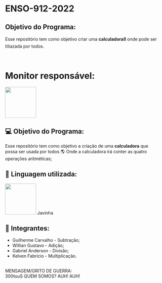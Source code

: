 # ENSO-912-2022

## Objetivo do Programa:
Esse repositório tem como objetivo criar uma **calculadora**🖩  onde pode ser tiliazada por todos.

<br>

# Monitor responsável:
<img src= "https://pbs.twimg.com/profile_images/1316734781464469504/CEwoqARr_400x400.jpg" height = 100/>

<br>

## 💻 Objetivo do Programa:

Esse repositório tem como objetivo a criação de uma **calculadora** que possa ser usada por todos 🌎
Onde a calculadora irá conter as quatro operações aritméticas;
<br>

## 🍵 Linguagem utilizada:

<img src= "https://marcas-logos.net/wp-content/uploads/2020/11/Java-logo.png" height = 100>
Javinha
<br>

## 🧑 Integrantes:

- Guilherme Carvalho - Subtração;
- Willian Gustavo - Adição;
- Gabriel Anderson - Divisão;
- Kelven Fabrício - Multiplicação.


<br>MENSAGEM/GRITO DE GUERRA:</br> 300tuuS QUEM SOMOS? AUH! AUH!


